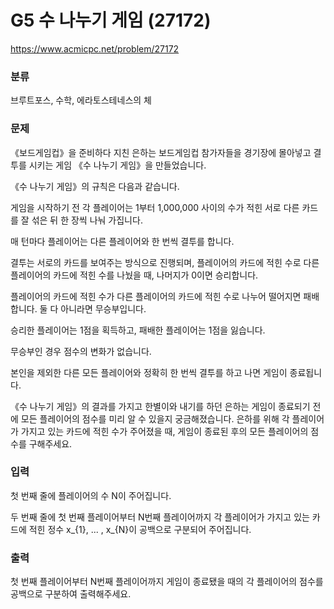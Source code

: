 # G5 수 나누기 게임 (27172)

https://www.acmicpc.net/problem/27172

### 분류

브루트포스, 수학, 에라토스테네스의 체

### 문제

《보드게임컵》을 준비하다 지친 은하는 보드게임컵 참가자들을 경기장에 몰아넣고 결투를 시키는 게임 《수 나누기 게임》을 만들었습니다.

《수 나누기 게임》의 규칙은 다음과 같습니다.

게임을 시작하기 전 각 플레이어는 1부터 1,000,000 사이의 수가 적힌 서로 다른 카드를 잘 섞은 뒤 한 장씩 나눠 가집니다.

매 턴마다 플레이어는 다른 플레이어와 한 번씩 결투를 합니다.

결투는 서로의 카드를 보여주는 방식으로 진행되며, 플레이어의 카드에 적힌 수로 다른 플레이어의 카드에 적힌 수를 나눴을 때, 나머지가 0이면 승리합니다.

플레이어의 카드에 적힌 수가 다른 플레이어의 카드에 적힌 수로 나누어 떨어지면 패배합니다. 둘 다 아니라면 무승부입니다.

승리한 플레이어는 1점을 획득하고, 패배한 플레이어는 1점을 잃습니다.

무승부인 경우 점수의 변화가 없습니다.

본인을 제외한 다른 모든 플레이어와 정확히 한 번씩 결투를 하고 나면 게임이 종료됩니다.

《수 나누기 게임》의 결과를 가지고 한별이와 내기를 하던 은하는 게임이 종료되기 전에 모든 플레이어의 점수를 미리 알 수 있을지 궁금해졌습니다. 은하를 위해 각 플레이어가 가지고 있는 카드에 적힌 수가 주어졌을 때, 게임이 종료된 후의 모든 플레이어의 점수를 구해주세요.

### 입력 

첫 번째 줄에 플레이어의 수 N이 주어집니다.

두 번째 줄에 첫 번째 플레이어부터 N번째 플레이어까지 각 플레이어가 가지고 있는 카드에 적힌 정수 x_{1}, ... , x_{N}이 공백으로 구분되어 주어집니다.

### 출력 

첫 번째 플레이어부터 N번째 플레이어까지 게임이 종료됐을 때의 각 플레이어의 점수를 공백으로 구분하여 출력해주세요.